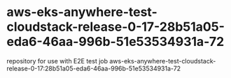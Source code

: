 # aws-eks-anywhere-test-cloudstack-release-0-17-28b51a05-eda6-46aa-996b-51e53534931a-72
repository for use with E2E test job aws-eks-anywhere-test-cloudstack-release-0-17:28b51a05-eda6-46aa-996b-51e53534931a-72
